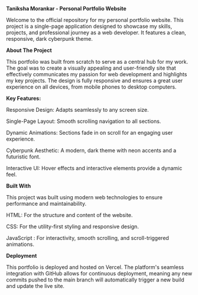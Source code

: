 **Taniksha Morankar - Personal Portfolio Website**

Welcome to the official repository for my personal portfolio website. This project is a single-page application designed to showcase my skills, projects, and professional journey as a web developer. It features a clean, responsive, dark cyberpunk theme.

**About The Project**

This portfolio was built from scratch to serve as a central hub for my work. The goal was to create a visually appealing and user-friendly site that effectively communicates my passion for web development and highlights my key projects. The design is fully responsive and ensures a great user experience on all devices, from mobile phones to desktop computers.

**Key Features:**

Responsive Design: Adapts seamlessly to any screen size.

Single-Page Layout: Smooth scrolling navigation to all sections.

Dynamic Animations: Sections fade in on scroll for an engaging user experience.

Cyberpunk Aesthetic: A modern, dark theme with neon accents and a futuristic font.

Interactive UI: Hover effects and interactive elements provide a dynamic feel.

**Built With**

This project was built using modern web technologies to ensure performance and maintainability.

HTML: For the structure and content of the website.

CSS: For the utility-first styling and responsive design.

JavaScript : For interactivity, smooth scrolling, and scroll-triggered animations.

**Deployment**

This portfolio is deployed and hosted on Vercel. The platform's seamless integration with GitHub allows for continuous deployment, meaning any new commits pushed to the main branch will automatically trigger a new build and update the live site.
